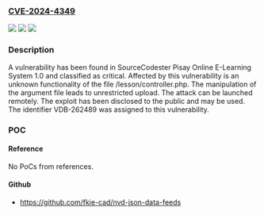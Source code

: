 ### [CVE-2024-4349](https://cve.mitre.org/cgi-bin/cvename.cgi?name=CVE-2024-4349)
![](https://img.shields.io/static/v1?label=Product&message=Pisay%20Online%20E-Learning%20System&color=blue)
![](https://img.shields.io/static/v1?label=Version&message=%3D%201.0%20&color=brighgreen)
![](https://img.shields.io/static/v1?label=Vulnerability&message=CWE-434%20Unrestricted%20Upload&color=brighgreen)

### Description

A vulnerability has been found in SourceCodester Pisay Online E-Learning System 1.0 and classified as critical. Affected by this vulnerability is an unknown functionality of the file /lesson/controller.php. The manipulation of the argument file leads to unrestricted upload. The attack can be launched remotely. The exploit has been disclosed to the public and may be used. The identifier VDB-262489 was assigned to this vulnerability.

### POC

#### Reference
No PoCs from references.

#### Github
- https://github.com/fkie-cad/nvd-json-data-feeds

